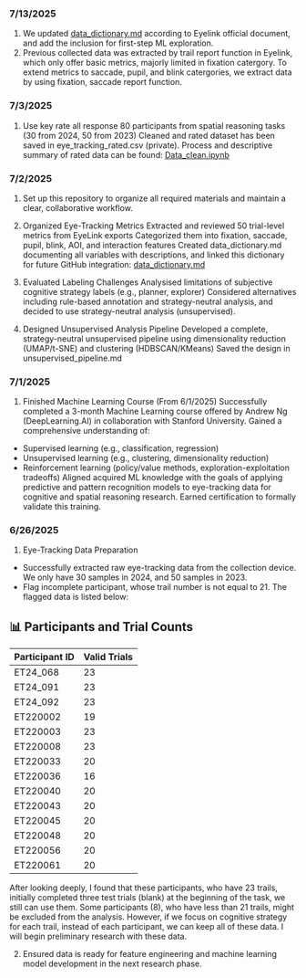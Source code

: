 ### 7/13/2025
1. We updated [data_dictionary.md](../data/data_dictionary.md) according to Eyelink official document, and add the inclusion for first-step ML exploration.
2. Previous collected data was extracted by trail report function in Eyelink, which only offer basic metrics, majorly limited in fixation catergory. To extend metrics to saccade, pupil, and blink catergories, we extract data by using fixation, saccade report function.
   

### 7/3/2025
1. Use key rate all response
  80 participants from spatial reasoning tasks (30 from 2024, 50 from 2023)
  Cleaned and rated dataset has been saved in eye_tracking_rated.csv (private).
  Process and descriptive summary of rated data can be found: [Data_clean.ipynb](../notebooks/Data_clean.ipynb)


### 7/2/2025
1. Set up this repository to organize all required materials and maintain a clear, collaborative workflow.

2. Organized Eye-Tracking Metrics
  Extracted and reviewed 50 trial-level metrics from EyeLink exports
  Categorized them into fixation, saccade, pupil, blink, AOI, and interaction features
  Created data_dictionary.md documenting all variables with descriptions, and linked this dictionary for future GitHub integration: [data_dictionary.md](../data/data_dictionary.md)

3. Evaluated Labeling Challenges
  Analysised limitations of subjective cognitive strategy labels (e.g., planner, explorer)
  Considered alternatives including rule-based annotation and strategy-neutral analysis, and decided to use strategy-neutral analysis (unsupervised). 

4. Designed Unsupervised Analysis Pipeline
  Developed a complete, strategy-neutral unsupervised pipeline using dimensionality reduction (UMAP/t-SNE) and clustering (HDBSCAN/KMeans)
  Saved the design in unsupervised_pipeline.md
  

### 7/1/2025
1. Finished Machine Learning Course (From 6/1/2025)
Successfully completed a 3-month Machine Learning course offered by Andrew Ng (DeepLearning.AI) in collaboration with Stanford University.
Gained a comprehensive understanding of:
- Supervised learning (e.g., classification, regression)
- Unsupervised learning (e.g., clustering, dimensionality reduction)
- Reinforcement learning (policy/value methods, exploration-exploitation tradeoffs)
Aligned acquired ML knowledge with the goals of applying predictive and pattern recognition models to eye-tracking data for cognitive and spatial reasoning research.
Earned certification to formally validate this training.


### 6/26/2025
1. Eye-Tracking Data Preparation
- Successfully extracted raw eye-tracking data from the collection device. We only have 30 samples in 2024, and 50 samples in 2023.
- Flag incomplete participant, whose trail number is not equal to 21. The flagged data is listed below:
## 📊 Participants and Trial Counts

| Participant ID | Valid Trials |
|----------------|--------------|
| ET24_068       | 23           |
| ET24_091       | 23           |
| ET24_092       | 23           |
| ET220002       | 19           |
| ET220003       | 23           |
| ET220008       | 23           |
| ET220033       | 20           |
| ET220036       | 16           |
| ET220040       | 20           |
| ET220043       | 20           |
| ET220045       | 20           |
| ET220048       | 20           |
| ET220056       | 20           |
| ET220061       | 20           |

After looking deeply, I found that these participants, who have 23 trails, initially completed three test trials (blank) at the beginning of the task, we still can use them. 
Some participants (8), who have less than 21 trails, might be excluded from the analysis. However, if we focus on cognitive strategy for each trail, instead of each participant, we can keep all of these data. I will begin preliminary research with these data.

2. Ensured data is ready for feature engineering and machine learning model development in the next research phase.
